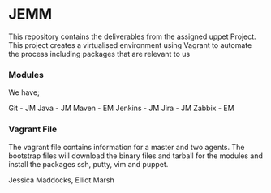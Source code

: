 # JEMM

This repository contains the deliverables from the assigned uppet Project. This project creates a virtualised environment using Vagrant to automate the process including packages that are relevant to us 

### Modules

We have;

Git     - JM
Java    - JM
Maven   - EM
Jenkins - JM
Jira    - JM
Zabbix  - EM

### Vagrant File

The vagrant file contains information for a master and two agents. The bootstrap files will download the binary files and tarball for the modules and install the packages ssh, putty, vim and puppet.

Jessica Maddocks, Elliot Marsh
